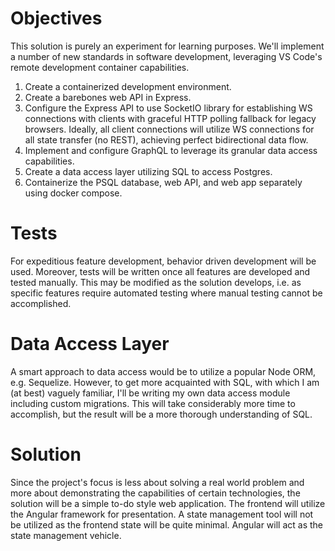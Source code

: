 # Objectives
This solution is purely an experiment for learning purposes. We'll implement a number of new standards in software development, leveraging VS Code's remote development container capabilities.

1. Create a containerized development environment.
1. Create a barebones web API in Express.
1. Configure the Express API to use SocketIO library for establishing WS connections with clients with graceful HTTP polling fallback for legacy browsers. Ideally, all client connections will utilize WS connections for all state transfer (no REST), achieving perfect bidirectional data flow.
1. Implement and configure GraphQL to leverage its granular data access capabilities.
1. Create a data access layer utilizing SQL to access Postgres.
1. Containerize the PSQL database, web API, and web app separately using docker compose.

# Tests
For expeditious feature development, behavior driven development will be used. Moreover, tests will be written once all features are developed and tested manually. This may be modified as the solution develops, i.e. as specific features require automated testing where manual testing cannot be accomplished.

# Data Access Layer
A smart approach to data access would be to utilize a popular Node ORM, e.g. Sequelize. However, to get more acquainted with SQL, with which I am (at best) vaguely familiar, I'll be writing my own data access module including custom migrations. This will take considerably more time to accomplish, but the result will be a more thorough understanding of SQL.

# Solution
Since the project's focus is less about solving a real world problem and more about demonstrating the capabilities of certain technologies, the solution will be a simple to-do style web application. The frontend will utilize the Angular framework for presentation. A state management tool will not be utilized as the frontend state will be quite minimal. Angular will act as the state management vehicle.
